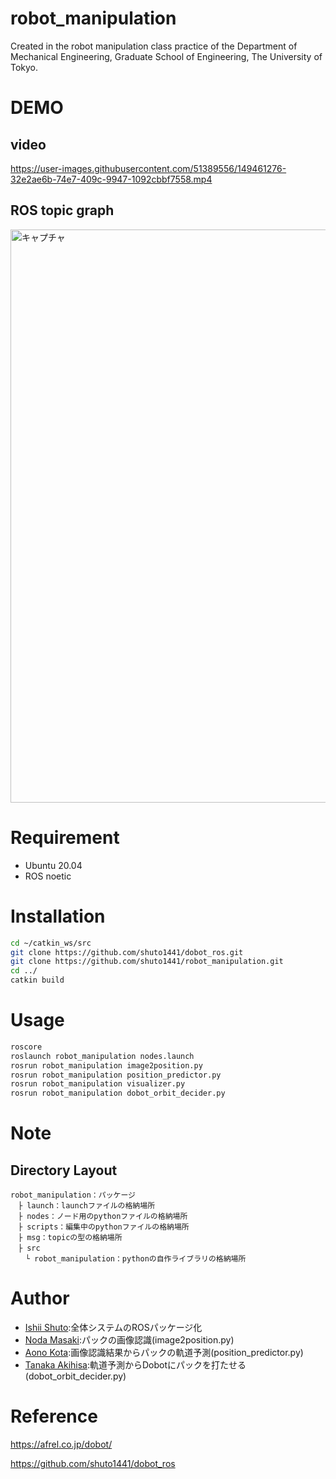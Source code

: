 # robot_manipulation
Created in the robot manipulation class practice of the Department of Mechanical Engineering, Graduate School of Engineering, The University of Tokyo.

# DEMO
## video
https://user-images.githubusercontent.com/51389556/149461276-32e2ae6b-74e7-409c-9947-1092cbbf7558.mp4

## ROS topic graph
<img width="917" alt="キャプチャ" src="https://user-images.githubusercontent.com/51389556/149461283-5f5c8c91-7611-4b17-ac87-ed33f03b04c5.PNG">


# Requirement
* Ubuntu 20.04
* ROS noetic

# Installation
```bash
cd ~/catkin_ws/src
git clone https://github.com/shuto1441/dobot_ros.git
git clone https://github.com/shuto1441/robot_manipulation.git
cd ../
catkin build
```

# Usage
```bash
roscore
roslaunch robot_manipulation nodes.launch
rosrun robot_manipulation image2position.py
rosrun robot_manipulation position_predictor.py
rosrun robot_manipulation visualizer.py
rosrun robot_manipulation dobot_orbit_decider.py
```
# Note
## Directory Layout
```
robot_manipulation：パッケージ
　├ launch：launchファイルの格納場所
　├ nodes：ノード用のpythonファイルの格納場所
　├ scripts：編集中のpythonファイルの格納場所
　├ msg：topicの型の格納場所
　├ src
　　└ robot_manipulation：pythonの自作ライブラリの格納場所
```

# Author
* [Ishii Shuto](https://github.com/shuto1441):全体システムのROSパッケージ化
* [Noda Masaki](https://github.com/masakinoda111):パックの画像認識(image2position.py)
* [Aono Kota](https://github.com/KotaAono):画像認識結果からパックの軌道予測(position_predictor.py)
* [Tanaka Akihisa](https://github.com/akihisa1128):軌道予測からDobotにパックを打たせる(dobot_orbit_decider.py)

# Reference
https://afrel.co.jp/dobot/

https://github.com/shuto1441/dobot_ros
